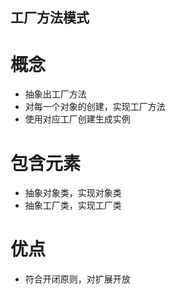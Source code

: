 ## 工厂方法模式

# 概念
 - 抽象出工厂方法
 - 对每一个对象的创建，实现工厂方法
 - 使用对应工厂创建生成实例
 
# 包含元素
 - 抽象对象类，实现对象类
 - 抽象工厂类，实现工厂类
 
# 优点
 - 符合开闭原则，对扩展开放